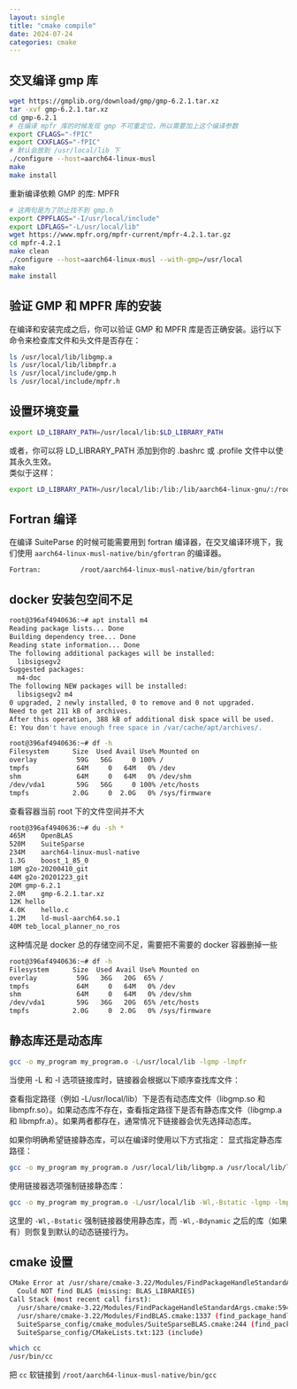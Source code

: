 ```yaml
---
layout: single
title: "cmake compile"
date: 2024-07-24
categories: cmake 
---
```

## 交叉编译 gmp 库
```bash
wget https://gmplib.org/download/gmp/gmp-6.2.1.tar.xz
tar -xvf gmp-6.2.1.tar.xz
cd gmp-6.2.1
# 在编译 mpfr 库的时候发现 gmp 不可重定位，所以需要加上这个编译参数
export CFLAGS="-fPIC"
export CXXFLAGS="-fPIC"
# 默认会放到 /usr/local/lib 下
./configure --host=aarch64-linux-musl
make
make install
```

重新编译依赖 GMP 的库: MPFR
```bash
# 这两句是为了防止找不到 gmp.h
export CPPFLAGS="-I/usr/local/include"
export LDFLAGS="-L/usr/local/lib"
wget https://www.mpfr.org/mpfr-current/mpfr-4.2.1.tar.gz
cd mpfr-4.2.1
make clean
./configure --host=aarch64-linux-musl --with-gmp=/usr/local
make
make install
```

## 验证 GMP 和 MPFR 库的安装
在编译和安装完成之后，你可以验证 GMP 和 MPFR 库是否正确安装。运行以下命令来检查库文件和头文件是否存在：
```bash
ls /usr/local/lib/libgmp.a
ls /usr/local/lib/libmpfr.a
ls /usr/local/include/gmp.h
ls /usr/local/include/mpfr.h
```
## 设置环境变量
```bash
export LD_LIBRARY_PATH=/usr/local/lib:$LD_LIBRARY_PATH
```
或者，你可以将 LD_LIBRARY_PATH 添加到你的 .bashrc 或 .profile 文件中以使其永久生效。  
类似于这样：
```bash
export LD_LIBRARY_PATH=/usr/local/lib:/lib:/lib/aarch64-linux-gnu/:/root/aarch64-linux-musl-native/lib:$LD_LIBRARY_PATH
```
## Fortran 编译
在编译 SuiteParse 的时候可能需要用到 fortran 编译器，在交叉编译环境下，我们使用 `aarch64-linux-musl-native/bin/gfortran` 的编译器。
```
Fortran:          /root/aarch64-linux-musl-native/bin/gfortran
```

## docker 安装包空间不足
```bash
root@396af4940636:~# apt install m4
Reading package lists... Done
Building dependency tree... Done
Reading state information... Done
The following additional packages will be installed:
  libsigsegv2
Suggested packages:
  m4-doc
The following NEW packages will be installed:
  libsigsegv2 m4
0 upgraded, 2 newly installed, 0 to remove and 0 not upgraded.
Need to get 211 kB of archives.
After this operation, 388 kB of additional disk space will be used.
E: You don't have enough free space in /var/cache/apt/archives/.
```

```bash
root@396af4940636:~# df -h
Filesystem      Size  Used Avail Use% Mounted on
overlay          59G   56G     0 100% /
tmpfs            64M     0   64M   0% /dev
shm              64M     0   64M   0% /dev/shm
/dev/vda1        59G   56G     0 100% /etc/hosts
tmpfs           2.0G     0  2.0G   0% /sys/firmware
```
查看容器当前 root 下的文件空间并不大
```bash
root@396af4940636:~# du -sh *
465M	OpenBLAS
520M	SuiteSparse
234M	aarch64-linux-musl-native
1.3G	boost_1_85_0
18M	g2o-20200410_git
44M	g2o-20201223_git
20M	gmp-6.2.1
2.0M	gmp-6.2.1.tar.xz
12K	hello
4.0K	hello.c
1.2M	ld-musl-aarch64.so.1
40M	teb_local_planner_no_ros
```
这种情况是 docker 总的存储空间不足，需要把不需要的 docker 容器删掉一些
```bash
root@396af4940636:~# df -h
Filesystem      Size  Used Avail Use% Mounted on
overlay          59G   36G   20G  65% /
tmpfs            64M     0   64M   0% /dev
shm              64M     0   64M   0% /dev/shm
/dev/vda1        59G   36G   20G  65% /etc/hosts
tmpfs           2.0G     0  2.0G   0% /sys/firmware
```

## 静态库还是动态库
```bash
gcc -o my_program my_program.o -L/usr/local/lib -lgmp -lmpfr
```
当使用 -L 和 -l 选项链接库时，链接器会根据以下顺序查找库文件：

查看指定路径（例如 -L/usr/local/lib）下是否有动态库文件（libgmp.so 和 libmpfr.so）。如果动态库不存在，查看指定路径下是否有静态库文件（libgmp.a 和 libmpfr.a）。如果两者都存在，通常情况下链接器会优先选择动态库。

如果你明确希望链接静态库，可以在编译时使用以下方式指定：
显式指定静态库路径：
```bash
gcc -o my_program my_program.o /usr/local/lib/libgmp.a /usr/local/lib/libmpfr.a
```
使用链接器选项强制链接静态库：
```bash
gcc -o my_program my_program.o -L/usr/local/lib -Wl,-Bstatic -lgmp -lmpfr -Wl,-Bdynamic
```
这里的 `-Wl,-Bstatic` 强制链接器使用静态库，而 `-Wl,-Bdynamic` 之后的库（如果有）则恢复到默认的动态链接行为。


## cmake 设置
```bash
CMake Error at /usr/share/cmake-3.22/Modules/FindPackageHandleStandardArgs.cmake:230 (message):
  Could NOT find BLAS (missing: BLAS_LIBRARIES)
Call Stack (most recent call first):
  /usr/share/cmake-3.22/Modules/FindPackageHandleStandardArgs.cmake:594 (_FPHSA_FAILURE_MESSAGE)
  /usr/share/cmake-3.22/Modules/FindBLAS.cmake:1337 (find_package_handle_standard_args)
  SuiteSparse_config/cmake_modules/SuiteSparseBLAS.cmake:244 (find_package)
  SuiteSparse_config/CMakeLists.txt:123 (include)
```
```bash
which cc
/usr/bin/cc 
```
把 `cc` 软链接到 `/root/aarch64-linux-musl-native/bin/gcc`


